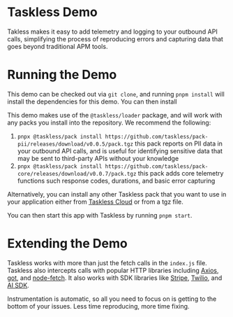 # Taskless Demo

Takless makes it easy to add telemetry and logging to your outbound API calls, simplifying the process of reproducing errors and capturing data that goes beyond traditional APM tools.

# Running the Demo

This demo can be checked out via `git clone`, and running `pnpm install` will install the dependencies for this demo. You can then install

This demo makes use of the `@taskless/loader` package, and will work with any packs you install into the repository. We recommend the following:

1. `pnpx @taskless/pack install https://github.com/taskless/pack-pii/releases/download/v0.0.5/pack.tgz` this pack reports on PII data in your outbound API calls, and is useful for identifying sensitive data that may be sent to third-party APIs without your knowledge
2. `pnpx @taskless/pack install https://github.com/taskless/pack-core/releases/download/v0.0.7/pack.tgz` this pack adds core telemetry functions such response codes, durations, and basic error capturing

Alternatively, you can install any other Taskless pack that you want to use in your application either from [Taskless Cloud](https://www.taskless.io) or from a tgz file.

You can then start this app with Taskless by running `pnpm start`.

# Extending the Demo

Taskless works with more than just the fetch calls in the `index.js` file. Taskless also intercepts calls with popular HTTP libraries including [Axios](https://github.com/axios/axios), [got](https://github.com/sindresorhus/got), and [node-fetch](https://github.com/node-fetch/node-fetch). It also works with SDK libraries like [Stripe](https://github.com/stripe/stripe-node), [Twilio](https://github.com/twilio/twilio-voice.js), and [AI SDK](https://github.com/vercel/ai).

Instrumentation is automatic, so all you need to focus on is getting to the bottom of your issues. Less time reproducing, more time fixing.
